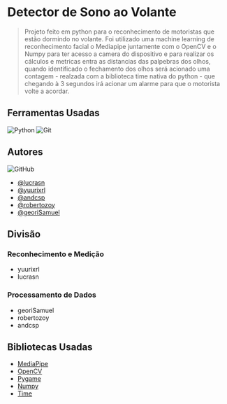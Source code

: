 # Detector de Sono ao Volante
> Projeto feito em python para o reconhecimento de motoristas que estão dormindo no volante. Foi utilizado uma machine learning de reconhecimento facial o Mediapipe juntamente com o OpenCV e o Numpy para ter acesso a camera do dispositivo e para realizar os cálculos e metricas entra as distancias das palpebras dos olhos, quando identificado o fechamento dos olhos será acionado uma contagem - realzada com a biblioteca time nativa do python - que chegando à 3 segundos irá acionar um alarme para que o motorista volte a acordar.

## Ferramentas Usadas

![Python](https://img.shields.io/badge/python-3670A0?style=for-the-badge&logo=python&logoColor=ffdd54)
![Git](https://img.shields.io/badge/GIT-E44C30?style=for-the-badge&logo=git&logoColor=white)

## Autores
![GitHub](https://img.shields.io/badge/GitHub-100000?style=for-the-badge&logo=github&logoColor=white)
- [@lucrasn](https://github.com/lucrasn)
- [@yuurixrl](https://github.com/yuurixrl)
- [@andcsp](https://github.com/andcsp)
- [@robertozoy](https://github.com/robertozoy)
- [@georiSamuel](https://github.com/georiSamuel)

## Divisão
### Reconhecimento e Medição
- yuurixrl
- lucrasn
  
### Processamento de Dados
- georiSamuel
- robertozoy
- andcsp

## Bibliotecas Usadas

- [MediaPipe](https://ai.google.dev/edge/mediapipe/solutions/guide?hl=pt-br)
- [OpenCV](https://docs.opencv.org/4.x/d6/d00/tutorial_py_root.html)
- [Pygame](https://www.pygame.org/docs/)
- [Numpy](https://numpy.org/doc/stable/user/index.html#user)
- [Time](https://docs.python.org/pt-br/3/library/time.html)
